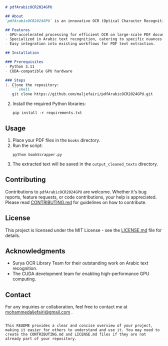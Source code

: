 ```markdown
# pdfArabicOCR2024GPU

## About
`pdfArabicOCR2024GPU` is an innovative OCR (Optical Character Recognition) tool specifically designed for extracting Arabic text from PDF documents. This project leverages the power of GPU acceleration through CUDA to enhance performance, and utilizes the Surya OCR library for accurate text recognition.

## Features
- GPU-accelerated processing for efficient OCR on large-scale PDF documents.
- Specialized in Arabic text recognition, catering to specific nuances of the language.
- Easy integration into existing workflows for PDF text extraction.

## Installation

### Prerequisites
- Python 3.11
- CUDA-compatible GPU hardware

### Steps
1. Clone the repository:
   ```shell
   git clone https://github.com/maljefairi/pdfArabicOCR2024GPU.git
   ```
2. Install the required Python libraries:
   ```shell
   pip install -r requirements.txt
   ```

## Usage

1. Place your PDF files in the `books` directory.
2. Run the script:
   ```shell
   python bookScrapper.py
   ```
3. The extracted text will be saved in the `output_cleaned_texts` directory.

## Contributing
Contributions to `pdfArabicOCR2024GPU` are welcome. Whether it's bug reports, feature requests, or code contributions, your help is appreciated. Please read [CONTRIBUTING.md](CONTRIBUTING.md) for guidelines on how to contribute.

## License
This project is licensed under the MIT License - see the [LICENSE.md](LICENSE.md) file for details.

## Acknowledgments
- Surya OCR Library Team for their outstanding work on Arabic text recognition.
- The CUDA development team for enabling high-performance GPU computing.

## Contact
For any inquiries or collaboration, feel free to contact me at mohammedaljefairi@gmail.com .
```

This README provides a clear and concise overview of your project, making it easier for others to understand and use it. You may need to create the CONTRIBUTING.md and LICENSE.md files if they are not already part of your repository.
